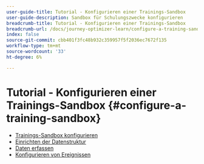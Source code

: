 ```yaml
---
user-guide-title: Tutorial - Konfigurieren einer Trainings-Sandbox
user-guide-description: Sandbox für Schulungszwecke konfigurieren
breadcrumb-title: Tutorial - Konfigurieren einer Trainings-Sandbox
breadcrumb-url: /docs/journey-optimizer-learn/configure-a-training-sandbox/introduction-and-prerequisites.html
index: false
source-git-commit: cbb401f3fc48b932c359957f5f2036ec7672f135
workflow-type: tm+mt
source-wordcount: '33'
ht-degree: 6%

---
```



# Tutorial - Konfigurieren einer Trainings-Sandbox {#configure-a-training-sandbox}

+ [Trainings-Sandbox konfigurieren](/help/tutorial-configure-a-training-sandbox/introduction-and-prerequisites.md)
+ [Einrichten der Datenstruktur](/help/tutorial-configure-a-training-sandbox/manual-data-set-up.md)
+ [Daten erfassen](/help/tutorial-configure-a-training-sandbox/manual-data-ingestion.md)
+ [Konfigurieren von Ereignissen](/help/tutorial-configure-a-training-sandbox/configure-events.md)
